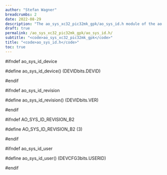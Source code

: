 ```yaml
---
author: "Stefan Wagner"
breadcrumbs: 2
date: 2022-08-29
description: "The ao_sys_xc32_pic32mk_gpk/ao_sys_id.h module of the ao real-time operating system."
draft: true
permalink: /ao_sys_xc32_pic32mk_gpk/ao_sys_id.h/ 
subtitle: "<code>ao_sys_xc32_pic32mk_gpk</code>"
title: "<code>ao_sys_id.h</code>"
toc: true
---
```


#ifndef ao_sys_id_device

#define ao_sys_id_device()      (DEVIDbits.DEVID)

#endif

#ifndef ao_sys_id_revision

#define ao_sys_id_revision()    (DEVIDbits.VER)

#endif

#ifndef AO_SYS_ID_REVISION_B2

#define AO_SYS_ID_REVISION_B2   (3)

#endif

#ifndef ao_sys_id_user

#define ao_sys_id_user()        (DEVCFG3bits.USERID)

#endif

